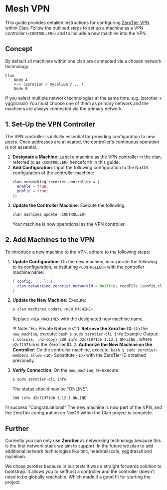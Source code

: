 # Mesh VPN

This guide provides detailed instructions for configuring
[ZeroTier VPN](https://zerotier.com) within Clan. Follow the outlined steps to
set up a machine as a VPN controller (`<CONTROLLER>`) and to include a new
machine into the VPN.

## Concept

By default all machines within one clan are connected via a chosen network
technology.

```{.no-copy}
Clan 
    Node A
    <-> (zerotier / mycelium / ...)
    Node B
```

If you select multiple network technologies at the same time. e.g. (zerotier +
yggdrassil) You must choose one of them as primary network and the machines are
always connected via the primary network.

## 1. Set-Up the VPN Controller

The VPN controller is initially essential for providing configuration to new
peers. Once addresses are allocated, the controller's continuous operation is
not essential.

1. **Designate a Machine**: Label a machine as the VPN controller in the clan,
   referred to as `<CONTROLLER>` henceforth in this guide.
2. **Add Configuration**: Input the following configuration to the NixOS
   configuration of the controller machine:
   ```nix
   clan.networking.zerotier.controller = {
     enable = true;
     public = true;
   };
   ```
3. **Update the Controller Machine**: Execute the following:
   ```bash
   clan machines update <CONTROLLER>
   ```
   Your machine is now operational as the VPN controller.

## 2. Add Machines to the VPN

To introduce a new machine to the VPN, adhere to the following steps:

1. **Update Configuration**: On the new machine, incorporate the following to
   its configuration, substituting `<CONTROLLER>` with the controller machine
   name:
   ```nix
   { config, ... }: {
     clan.networking.zerotier.networkId = builtins.readFile (config.clan.core.clanDir + "/machines/<CONTROLLER>/facts/zerotier-network-id");
   }
   ```
1. **Update the New Machine**: Execute:
   ```bash
   $ clan machines update <NEW_MACHINE>
   ```
   Replace `<NEW_MACHINE>` with the designated new machine name.

   !!! Note "For Private Networks" 1. **Retrieve the ZeroTier ID**: On the
   `new_machine`, execute: `bash $ sudo zerotier-cli info` Example Output:
   `{.console, .no-copy} 200 info d2c71971db 1.12.1 OFFLINE` , where
   `d2c71971db` is the ZeroTier ID. 2. **Authorize the New Machine on the
   Controller**: On the controller machine, execute:
   `bash $ sudo zerotier-members allow <ID>` Substitute `<ID>` with the ZeroTier
   ID obtained previously.

1. **Verify Connection**: On the `new_machine`, re-execute:
   ```bash
   $ sudo zerotier-cli info
   ```
   The status should now be "ONLINE":
   ```{.console, .no-copy}
   200 info d2c71971db 1.12.1 ONLINE
   ```

!!! success "Congratulations!" The new machine is now part of the VPN, and the
ZeroTier configuration on NixOS within the Clan project is complete.

## Further

Currently you can only use **Zerotier** as networking technology because this is
the first network stack we aim to support. In the future we plan to add
additional network technologies like tinc, head/tailscale, yggdrassil and
mycelium.

We chose zerotier because in our tests it was a straight forwards solution to
bootstrap. It allows you to selfhost a controller and the controller doesn't
need to be globally reachable. Which made it a good fit for starting the
project.
